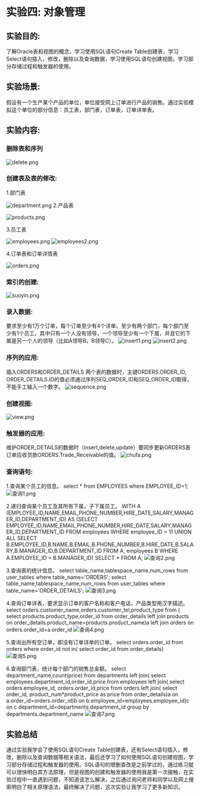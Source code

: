 # 实验四: 对象管理
## 实验目的: 
了解Oracle表和视图的概念，学习使用SQL语句Create Table创建表，学习Select语句插入，修改，删除以及查询数据，学习使用SQL语句创建视图，学习部分存储过程和触发器的使用。
## 实验场景:
假设有一个生产某个产品的单位，单位接受网上订单进行产品的销售。通过实验模拟这个单位的部分信息：员工表，部门表，订单表，订单详单表。
## 实验内容:
### 删除表和序列
![delete.png](./delete.png)

### 创建表及表的修改:
1.部门表

![department.png](./department.png)
2.产品表

![products.png](./products.png)

3.员工表

![employees.png](./employees.png)
![employees2.png](./employees2.png)

4.订单表和订单详情表

![orders.png](./orders.png)
### 索引的创建:
![suoyin.png](./suoyin.png)
### 录入数据:
要求至少有1万个订单，每个订单至少有4个详单。至少有两个部门，每个部门至少有1个员工，其中只有一个人没有领导，一个领导至少有一个下属，并且它的下属是另一个人的领导（比如A领导B，B领导C）。
![insert1.png](./insert1.png)
![insert2.png](./insert2.png)
### 序列的应用:
插入ORDERS和ORDER_DETAILS 两个表的数据时，主键ORDERS.ORDER_ID, ORDER_DETAILS.ID的值必须通过序列SEQ_ORDER_ID和SEQ_ORDER_ID取得，不能手工输入一个数字。
![sequence.png](./sequence.png)
### 创建视图:
![view.png](./view.png)
### 触发器的应用:
维护ORDER_DETAILS的数据时（insert,delete,update）要同步更新ORDERS表订单应收货款ORDERS.Trade_Receivable的值。
![chufa.png](./chufa.png)
### 查询语句:
1.查询某个员工的信息。
select * from EMPLOYEES where EMPLOYEE_ID=1;
![查询1.png](./查询1.png)

2.递归查询某个员工及其所有下属，子下属员工。
WITH A (EMPLOYEE_ID,NAME,EMAIL,PHONE_NUMBER,HIRE_DATE,SALARY,MANAGER_ID,DEPARTMENT_ID) AS
  (SELECT EMPLOYEE_ID,NAME,EMAIL,PHONE_NUMBER,HIRE_DATE,SALARY,MANAGER_ID,DEPARTMENT_ID
    FROM employees WHERE employee_ID = 11
    UNION ALL
  SELECT B.EMPLOYEE_ID,B.NAME,B.EMAIL,B.PHONE_NUMBER,B.HIRE_DATE,B.SALARY,B.MANAGER_ID,B.DEPARTMENT_ID
    FROM A, employees B WHERE A.EMPLOYEE_ID = B.MANAGER_ID)
SELECT * FROM A;
![查询2.png](./查询2.png)

3.查询表的统计信息。
select table_name,tablespace_name,num_rows from user_tables where table_name='ORDERS';
select table_name,tablespace_name,num_rows from user_tables where table_name='ORDER_DETAILS';
![查询3.png](./查询3.png)


4.查询订单详表，要求显示订单的客户名称和客户电话，产品类型用汉字描述。
select orders.customer_name,orders.customer_tel,product_type from (
select products.product_type,order_id from order_details left join products on order_details.product_name=products.product_name)a
left join orders on orders.order_id=a.order_id
![查询4.png](./查询4.png)

5.查询出所有空订单，即没有订单详单的订单。
select orders.order_id from orders where order_id not in(
select order_id from order_details)
![查询5.png](./查询5.png)

6.查询部门表，统计每个部门的销售总金额。
select department_name,count(price) from departments left join(
select employees.department_id,order_id,price from employees left join(
select orders.employee_id, orders.order_id,price from orders left join( 
select order_id, product_num*product_price as price from order_details)a on a.order_id=orders.order_id)b on b.employee_id=employees.employee_id)c on c.department_id=departments.department_id
group by departments.department_name
![查询7.png](./查询7.png)
## 实验总结
通过实验我学会了使用SQL语句Create Table创建表，还有Select语句插入，修改，删除以及查询数据等相关语法，最后还学习了如何使用SQL语句创建视图，学习部分存储过程和触发器的使用。SQL语句的增删查改是之前学过的，通过练习就可以很快明白其方法原理，但是视图的创建和触发器的使用我是第一次接触，在实验过程中一直遇到问题，不知道该怎么解决，之后通过询问老师和同学以及网上搜索明白了相关原理语法，最终解决了问题，这次实验让我学习了更多新知识。
